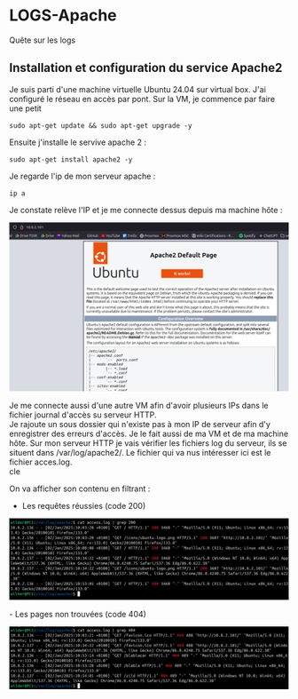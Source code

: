 # LOGS-Apache
Quête sur les logs

## Installation et configuration du service Apache2  

Je suis parti d'une machine virtuelle Ubuntu 24.04 sur virtual box. J'ai configuré le réseau en accès par pont.
Sur la VM, je commence par faire une petit

    sudo apt-get update && sudo apt-get upgrade -y  
    
Ensuite j'installe le servive apache 2 :  

    sudo apt-get install apache2 -y  

Je regarde l'ip de mon serveur apache :

    ip a  

Je constate relève l'IP et je me connecte dessus depuis ma machine hôte :  

<P ALIGN=CENTER><IMG SRC="https://github.com/julien-Nmd/LOGS-Apache/blob/main/Capture%20d%E2%80%99%C3%A9cran%20du%202025-01-02%2010-25-19.png" Width=600></P>

Je me connecte aussi d'une autre VM afin d'avoir plusieurs IPs dans le fichier journal d'accès su serveur HTTP.  
Je rajoute un sous dossier qui n'existe pas à mon IP de serveur afin d'y enregistrer des erreurs d'accès. Je le fait aussi de ma VM et de ma machine hôte.
Sur mon serveur HTTP je vais vérifier les fichiers log du serveur, ils se situent dans /var/log/apache2/. Le fichier qui va nus intéresser ici est le fichier acces.log.   
cle

On va afficher son contenu en filtrant :  
- Les requêtes réussies (code 200)
 <P ALIGN=CENTER><IMG SRC="https://github.com/julien-Nmd/LOGS-Apache/blob/main/Capture%20d%E2%80%99%C3%A9cran%20du%202025-01-02%2014-02-36.png" Width=600></P>
- Les pages non trouvées (code 404)
<P ALIGN=CENTER><IMG SRC="https://github.com/julien-Nmd/LOGS-Apache/blob/main/Capture%20d%E2%80%99%C3%A9cran%20du%202025-01-02%2014-03-40.png" Width=600></P>
